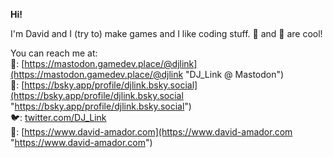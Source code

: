 **Hi!**

I'm David and I (try to) make games and I like coding stuff. 🦆 and 🦑 are cool!

You can reach me at:  
🐘: [https://mastodon.gamedev.place/@djlink](https://mastodon.gamedev.place/@djlink "DJ_Link @ Mastodon")  
🔵: [https://bsky.app/profile/djlink.bsky.social](https://bsky.app/profile/djlink.bsky.social "https://bsky.app/profile/djlink.bsky.social")  
🐦: [twitter.com/DJ_Link](https://www.twitter.com/DJ_Link "twitter.com/DJ_Link")  
🔗: [https://www.david-amador.com](https://www.david-amador.com "https://www.david-amador.com")
